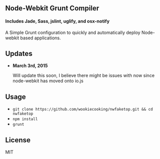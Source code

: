 ## Node-Webkit Grunt Compiler
#### Includes Jade, Sass, jslint, uglify, and osx-notify
A Simple Grunt configuration to quickly and automatically deploy Node-webkit based applications.

Updates
---------

* **March 3rd, 2015**

  Will update this soon, I believe there might be issues with now since node-webkit has moved onto io.js


Usage
--------
* ```git clone https://github.com/wookiecooking/nwfaketop.git && cd nwfaketop```
* ```npm install```
* ```grunt```

License
-------
MIT
